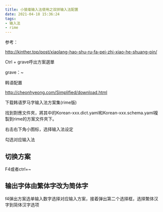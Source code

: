 ```yaml
---
title: 小狼毫输入法使用之双拼输入法配置
date: 2021-04-18 15:36:24
tags:
- 输入法
- rime
---
```


参考：

http://kinther.top/post/xiaolang-hao-shu-ru-fa-pei-zhi-xiao-he-shuang-pin/

Ctrl + grave呼出方案選單

grave：~

韩语配置

http://cheonhyeong.com/Simplified/download.html

下载韩语罗马字输入法方案集(rime版)

找到對應文件夾，將其中的Korean-xxx.dict.yaml和Korean-xxx.schema.yaml複製到rime的方案文件夾下。

右击右下角小图标，选择输入法设定

勾选对应输入法

## 切换方案

F4或者ctrl+~

## 输出字体由繁体字改为简体字

f4弹出方案选单输入数字选择对应输入方案，接着弹出第二个选择框，选择繁体汉字到简体汉字选项
